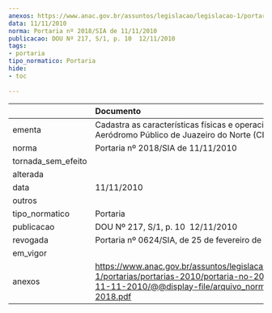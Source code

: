 ```yaml
---
anexos: https://www.anac.gov.br/assuntos/legislacao/legislacao-1/portarias/portarias-2010/portaria-no-2018-sia-de-11-11-2010/@@display-file/arquivo_norma/PA2010-2018.pdf
data: 11/11/2010
norma: Portaria nº 2018/SIA de 11/11/2010
publicacao: DOU Nº 217, S/1, p. 10  12/11/2010
tags:
- portaria
tipo_normatico: Portaria
hide: 
- toc 
 
---
```


|                    | Documento                                                                                                                                                         |
|:-------------------|:------------------------------------------------------------------------------------------------------------------------------------------------------------------|
| ementa             | Cadastra as características físicas e operacionais do Aeródromo Público de Juazeiro do Norte (CE).                                                                |
| norma              | Portaria nº 2018/SIA de 11/11/2010                                                                                                                                |
| tornada_sem_efeito |                                                                                                                                                                   |
| alterada           |                                                                                                                                                                   |
| data               | 11/11/2010                                                                                                                                                        |
| outros             |                                                                                                                                                                   |
| tipo_normatico     | Portaria                                                                                                                                                          |
| publicacao         | DOU Nº 217, S/1, p. 10  12/11/2010                                                                                                                                |
| revogada           | Portaria nº 0624/SIA, de 25 de fevereiro de 2019.                                                                                                                 |
| em_vigor           |                                                                                                                                                                   |
| anexos             | https://www.anac.gov.br/assuntos/legislacao/legislacao-1/portarias/portarias-2010/portaria-no-2018-sia-de-11-11-2010/@@display-file/arquivo_norma/PA2010-2018.pdf |